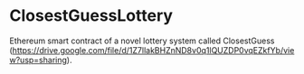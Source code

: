 # ClosestGuessLottery
Ethereum smart contract of a novel lottery system called ClosestGuess (https://drive.google.com/file/d/1Z7llakBHZnND8v0q1lQUZDP0vqEZkfYb/view?usp=sharing).
